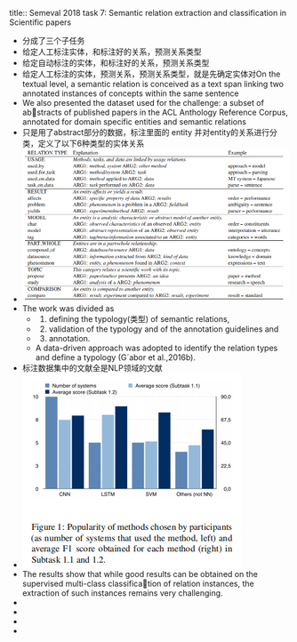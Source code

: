 title:: Semeval 2018 task 7: Semantic relation extraction and classification in Scientific papers

- 分成了三个子任务
- 给定人工标注实体，和标注好的关系，预测关系类型
- 给定自动标注的实体，和标注好的关系，预测关系类型
- 给定人工标注的实体，预测关系，预测关系类型，就是先确定实体对On the textual level, a
  semantic relation is conceived as a text span linking two annotated instances of concepts within the same sentence
- We also presented the dataset used for the challenge: a subset of abstracts of published papers in the ACL Anthology Reference Corpus, annotated for domain specific entities and semantic relations
- 只是用了abstract部分的数据，标注里面的 entity 并对entity的关系进行分类，定义了以下6种类型的实体关系
- ![image.png](../assets/image_1652927268140_0.png)
- The work was divided as
	- 1) defining the typology(类型) of semantic relations,
	- 2) validation of the typology and of the annotation guidelines and
	- 3) annotation.
	- A data-driven approach was adopted to identify the relation types and define a typology (G´abor et al.,2016b).
- 标注数据集中的文献全是NLP领域的文献
- ![image.png](../assets/image_1654749540297_0.png)
- The results show that while good results can be obtained on the supervised multi-class classification of relation instances, the extraction of such instances remains very challenging.
-
-
-
-